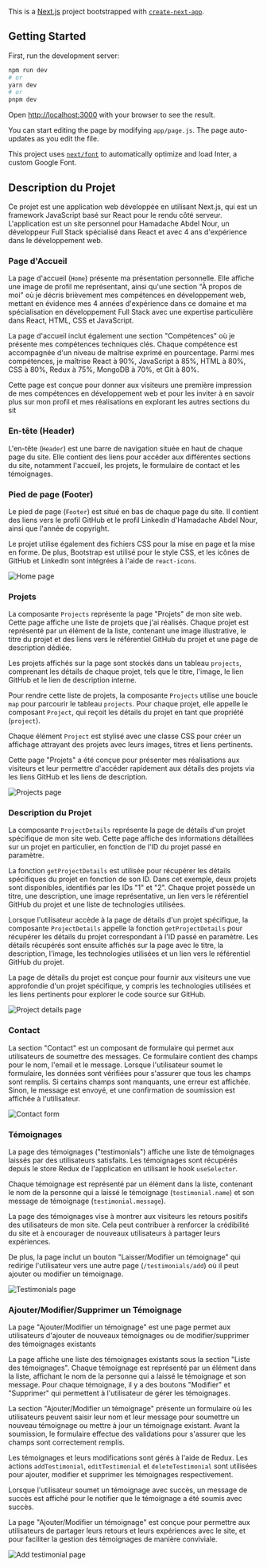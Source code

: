 This is a [Next.js](https://nextjs.org/) project bootstrapped with [`create-next-app`](https://github.com/vercel/next.js/tree/canary/packages/create-next-app).

## Getting Started

First, run the development server:

```bash
npm run dev
# or
yarn dev
# or
pnpm dev
```

Open [http://localhost:3000](http://localhost:3000) with your browser to see the result.

You can start editing the page by modifying `app/page.js`. The page auto-updates as you edit the file.

This project uses [`next/font`](https://nextjs.org/docs/basic-features/font-optimization) to automatically optimize and load Inter, a custom Google Font.

## Description du Projet

Ce projet est une application web développée en utilisant Next.js, qui est un framework JavaScript basé sur React pour le rendu côté serveur. L'application est un site personnel pour Hamadache Abdel Nour, un développeur Full Stack spécialisé dans React et avec 4 ans d'expérience dans le développement web.

### Page d'Accueil

La page d'accueil (`Home`) présente ma présentation personnelle. Elle affiche une image de profil me représentant, ainsi qu'une section "À propos de moi" où je décris brièvement mes compétences en développement web, mettant en évidence mes 4 années d'expérience dans ce domaine et ma spécialisation en développement Full Stack avec une expertise particulière dans React, HTML, CSS et JavaScript.

La page d'accueil inclut également une section "Compétences" où je présente mes compétences techniques clés. Chaque compétence est accompagnée d'un niveau de maîtrise exprimé en pourcentage. Parmi mes compétences, je maîtrise React à 90%, JavaScript à 85%, HTML à 80%, CSS à 80%, Redux à 75%, MongoDB à 70%, et Git à 80%.

Cette page est conçue pour donner aux visiteurs une première impression de mes compétences en développement web et pour les inviter à en savoir plus sur mon profil et mes réalisations en explorant les autres sections du sit

### En-tête (Header)

L'en-tête (`Header`) est une barre de navigation située en haut de chaque page du site. Elle contient des liens pour accéder aux différentes sections du site, notamment l'accueil, les projets, le formulaire de contact et les témoignages.

### Pied de page (Footer)

Le pied de page (`Footer`) est situé en bas de chaque page du site. Il contient des liens vers le profil GitHub et le profil LinkedIn d'Hamadache Abdel Nour, ainsi que l'année de copyright.

Le projet utilise également des fichiers CSS pour la mise en page et la mise en forme. De plus, Bootstrap est utilisé pour le style CSS, et les icônes de GitHub et LinkedIn sont intégrées à l'aide de `react-icons`.

![Home page](public/home.png)

### Projets

La composante `Projects` représente la page "Projets" de mon site web. Cette page affiche une liste de projets que j'ai réalisés. Chaque projet est représenté par un élément de la liste, contenant une image illustrative, le titre du projet et des liens vers le référentiel GitHub du projet et une page de description dédiée.

Les projets affichés sur la page sont stockés dans un tableau `projects`, comprenant les détails de chaque projet, tels que le titre, l'image, le lien GitHub et le lien de description interne.

Pour rendre cette liste de projets, la composante `Projects` utilise une boucle `map` pour parcourir le tableau `projects`. Pour chaque projet, elle appelle le composant `Project`, qui reçoit les détails du projet en tant que propriété (`project`).

Chaque élément `Project` est stylisé avec une classe CSS pour créer un affichage attrayant des projets avec leurs images, titres et liens pertinents.

Cette page "Projets" a été conçue pour présenter mes réalisations aux visiteurs et leur permettre d'accéder rapidement aux détails des projets via les liens GitHub et les liens de description.

![Projects page](public/projects.png)

### Description du Projet

La composante `ProjectDetails` représente la page de détails d'un projet spécifique de mon site web. Cette page affiche des informations détaillées sur un projet en particulier, en fonction de l'ID du projet passé en paramètre.

La fonction `getProjectDetails` est utilisée pour récupérer les détails spécifiques du projet en fonction de son ID. Dans cet exemple, deux projets sont disponibles, identifiés par les IDs "1" et "2". Chaque projet possède un titre, une description, une image représentative, un lien vers le référentiel GitHub du projet et une liste de technologies utilisées.

Lorsque l'utilisateur accède à la page de détails d'un projet spécifique, la composante `ProjectDetails` appelle la fonction `getProjectDetails` pour récupérer les détails du projet correspondant à l'ID passé en paramètre. Les détails récupérés sont ensuite affichés sur la page avec le titre, la description, l'image, les technologies utilisées et un lien vers le référentiel GitHub du projet.

La page de détails du projet est conçue pour fournir aux visiteurs une vue approfondie d'un projet spécifique, y compris les technologies utilisées et les liens pertinents pour explorer le code source sur GitHub.

![Project details page](public/project1.png)

### Contact

La section "Contact" est un composant de formulaire qui permet aux utilisateurs de soumettre des messages. Ce formulaire contient des champs pour le nom, l'email et le message. Lorsque l'utilisateur soumet le formulaire, les données sont vérifiées pour s'assurer que tous les champs sont remplis. Si certains champs sont manquants, une erreur est affichée. Sinon, le message est envoyé, et une confirmation de soumission est affichée à l'utilisateur.

![Contact form](public/contact.png)

### Témoignages

La page des témoignages ("testimonials") affiche une liste de témoignages laissés par des utilisateurs satisfaits. Les témoignages sont récupérés depuis le store Redux de l'application en utilisant le hook `useSelector`.

Chaque témoignage est représenté par un élément dans la liste, contenant le nom de la personne qui a laissé le témoignage (`testimonial.name`) et son message de témoignage (`testimonial.message`).

La page des témoignages vise à montrer aux visiteurs les retours positifs des utilisateurs de mon site. Cela peut contribuer à renforcer la crédibilité du site et à encourager de nouveaux utilisateurs à partager leurs expériences.

De plus, la page inclut un bouton "Laisser/Modifier un témoignage" qui redirige l'utilisateur vers une autre page (`/testimonials/add`) où il peut ajouter ou modifier un témoignage.

![Testimonials page](public/testimonials.png)

### Ajouter/Modifier/Supprimer un Témoignage

La page "Ajouter/Modifier un témoignage" est une page permet aux utilisateurs d'ajouter de nouveaux témoignages ou de modifier/supprimer des témoignages existants

La page affiche une liste des témoignages existants sous la section "Liste des témoignages". Chaque témoignage est représenté par un élément dans la liste, affichant le nom de la personne qui a laissé le témoignage et son message. Pour chaque témoignage, il y a des boutons "Modifier" et "Supprimer" qui permettent à l'utilisateur de gérer les témoignages.

La section "Ajouter/Modifier un témoignage" présente un formulaire où les utilisateurs peuvent saisir leur nom et leur message pour soumettre un nouveau témoignage ou mettre à jour un témoignage existant. Avant la soumission, le formulaire effectue des validations pour s'assurer que les champs sont correctement remplis.

Les témoignages et leurs modifications sont gérés à l'aide de Redux. Les actions `addTestimonial`, `editTestimonial` et `deleteTestimonial` sont utilisées pour ajouter, modifier et supprimer les témoignages respectivement.

Lorsque l'utilisateur soumet un témoignage avec succès, un message de succès est affiché pour le notifier que le témoignage a été soumis avec succès.

La page "Ajouter/Modifier un témoignage" est conçue pour permettre aux utilisateurs de partager leurs retours et leurs expériences avec le site, et pour faciliter la gestion des témoignages de manière conviviale.

![Add testimonial page](public/testimonials-redux.png)
